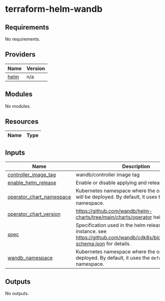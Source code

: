 # terraform-helm-wandb

<!-- BEGIN_TF_DOCS -->
## Requirements

No requirements.

## Providers

| Name | Version |
|------|---------|
| <a name="provider_helm"></a> [helm](#provider\_helm) | n/a |

## Modules

No modules.

## Resources

| Name | Type |
|------|------|

## Inputs

| Name | Description | Type | Default | Required |
|------|-------------|------|---------|:--------:|
| <a name="input_controller_image_tag"></a> [controller\_image\_tag](#input\_controller\_image\_tag) | wandb/controller image tag | `string` | `"latest"` | no |
| <a name="input_enable_helm_release"></a> [enable\_helm\_release](#input\_enable\_helm\_release) | Enable or disable applying and releasing Helm chart | `bool` | `true` | no |
| <a name="input_operator_chart_namespace"></a> [operator\_chart\_namespace](#input\_operator\_chart\_namespace) | Kubernetes namespace where the operator CRD's will be deployed. By default, it uses the `default` namespace. | `string` | `"wandb"` | no |
| <a name="input_operator_chart_version"></a> [operator\_chart\_version](#input\_operator\_chart\_version) | https://github.com/wandb/helm-charts/tree/main/charts/operator helm chart version | `string` | `"latest"` | no |
| <a name="input_spec"></a> [spec](#input\_spec) | Specification used in the helm release for the instance. see https://github.com/wandb/cdk8s/blob/main/config-schema.json for details. | `any` | n/a | yes |
| <a name="input_wandb_namespace"></a> [wandb\_namespace](#input\_wandb\_namespace) | Kubernetes namespace where the operator will be deployed. By default, it uses the `default` namespace. | `string` | `"default"` | no |

## Outputs

No outputs.
<!-- END_TF_DOCS -->
